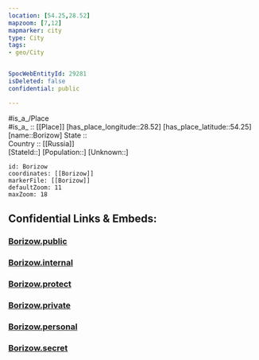 ```yaml
---
location: [54.25,28.52] 
mapzoom: [7,12] 
mapmarker: city 
type: City
tags:
- geo/City


SpocWebEntityId: 29281
isDeleted: false
confidential: public

---
```

#is_a_/Place  
#is_a_ :: [[Place]] 
[has_place_longitude::28.52] 
[has_place_latitude::54.25] 
[name::Borizow] 
State ::  
Country :: [[Russia]]  
[StateId::] 
[Population::] 
[Unknown::] 


```leaflet
id: Borizow
coordinates: [[Borizow]] 
markerFile: [[Borizow]] 
defaultZoom: 11 
maxZoom: 18
```


## Confidential Links & Embeds: 

### [Borizow.public](/_public/\Earth\Continent\Europe\Europe~East\Belarus\Oblasts~Belarus\Minsk\CityBorizow.public.md) 

### [Borizow.internal](/_internal/\Earth\Continent\Europe\Europe~East\Belarus\Oblasts~Belarus\Minsk\CityBorizow.internal.md) 

### [Borizow.protect](/_protect/\Earth\Continent\Europe\Europe~East\Belarus\Oblasts~Belarus\Minsk\CityBorizow.protect.md) 

### [Borizow.private](/_private/\Earth\Continent\Europe\Europe~East\Belarus\Oblasts~Belarus\Minsk\CityBorizow.private.md) 

### [Borizow.personal](/_personal/\Earth\Continent\Europe\Europe~East\Belarus\Oblasts~Belarus\Minsk\CityBorizow.personal.md) 

### [Borizow.secret](/_secret/\Earth\Continent\Europe\Europe~East\Belarus\Oblasts~Belarus\Minsk\CityBorizow.secret.md)

